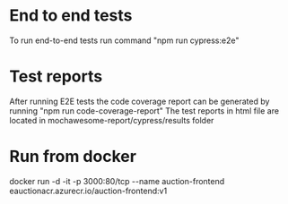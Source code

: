 # End to end tests

To run end-to-end tests run command "npm run cypress:e2e"

# Test reports

After running E2E tests the code coverage report can be generated by running "npm run code-coverage-report"
The test reports in html file are located in mochawesome-report/cypress/results folder

# Run from docker
docker run -d -it -p 3000:80/tcp --name auction-frontend eauctionacr.azurecr.io/auction-frontend:v1